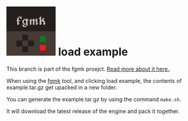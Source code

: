 ![Icon](iconTiny.png) load example
==================================

This branch is part of the fgmk proejct. [Read more about it here.](https://github.com/ericoporto/fgmk).

When using the [fgmk](https://github.com/ericoporto/fgmk) tool, and clicking load example, the contents of
example.tar.gz get upacked in a new folder.

You can generate the example.tar.gz by using the command `make.sh`.

It will download the latest release of the engine and pack it together.

